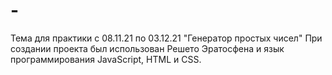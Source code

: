 # -
Тема для практики с 08.11.21 по 03.12.21 "Генератор простых чисел"
При создании проекта был использован Решето Эратосфена и язык программирования JavaScript, HTML и CSS.
